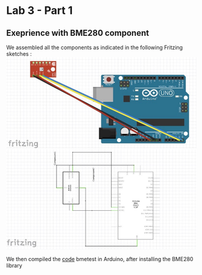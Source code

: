 # Lab 3 - Part 1 
## Exeprience with BME280 component

We assembled all the components as indicated in the following Fritzing sketches : ![We assembled all components as indicated in this fritzing sketches :](BME280.png?raw=true) 
![](BME280_Sketch.png?raw=true)

We then compiled the [code](code1.ino) bmetest in Arduino, after installing the BME280 library
